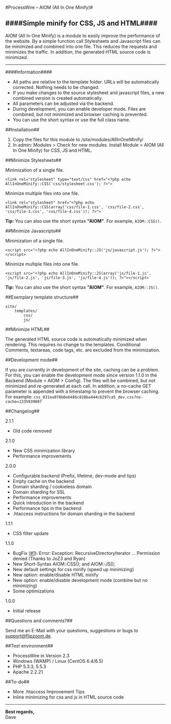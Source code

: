 #ProcessWire – AIOM (All In One Minify)#

####Simple minify for CSS, JS and HTML####
-----------------------------

AIOM (All In One Minify) is a module to easily improve the performance of the website. By a simple function call Stylesheets and Javascript files can be minimized and combined into one file. This reduces the requests and minimizes the traffic. In addition, the generated HTML source code is minimized.

- - - 

####Information####

* All paths are relative to the template folder. URLs will be automatically corrected. Nothing needs to be changed.
* If you make changes to the source stylesheet and javascript files, a new combined version is created automatically.
* All parameters can be adjusted via the backend.
* During development, you can enable developer mode. Files are combined, but not minimized and browser caching is prevented.
* You can use the short syntax or use the full class name.

##Installation##

1. Copy the files for this module to /site/modules/AllInOneMinify/
2. In admin: Modules > Check for new modules. Install Module > AIOM (All In One Minify) for CSS, JS and HTML.

##Minimize Stylesheets##

Minimization of a single file.

```html+php
<link rel="stylesheet" type="text/css" href="<?php echo AllInOneMinify::CSS('css/stylesheet.css'); ?>">
```

Minimize multiple files into one file.

```html+php
<link rel="stylesheet" href="<?php echo AllInOneMinify::CSS(array('css/file-1.css', 'css/file-2.css', 'css/file-3.css', 'css/file-4.css')); ?>">
```

**Tip:** You can also use the short syntax **"AIOM"**. For example, ```AIOM::CSS()```.

##Minimize Javascripts##

Minimization of a single file.

```html+php
<script src="<?php echo AllInOneMinify::JS('js/javascript.js'); ?>"></script>
```

Minimize multiple files into one file.

```html+php
<script src="<?php echo AllInOneMinify::JS(array('js/file-1.js', 'js/file-2.js', 'js/file-3.js', 'js/file-4.js')); ?>"></script>
```

**Tip:** You can also use the short syntax **"AIOM"**. For example, ```AIOM::JS()```.

##Exemplary template structure##

```/
site/
    templates/
        css/
        js/
```

##Minimize HTML##

The generated HTML source code is automatically minimized when rendering. This requires no change to the templates. Conditional Comments, textareas, code tags, etc. are excluded from the minimization.

##Development mode##

If you are currently in development of the site, caching can be a problem. For this, you can enable the development mode since version 1.1.0 in the Backend (Module > AIOM > Config). The files will be combined, but not minimized and re-generated at each call. In addition, a no-cache GET parameter is appended with a timestamp to prevent the browser caching. For example: ```css_031ea978b0e6486c828ba444c6297ca5_dev.css?no-cache=1335939007```

##Changelog##

2.1.1

* Old code removed

2.1.0

* New CSS minimization library
* Performance improvements

2.0.0

* Configurable backend (Prefix, lifetime, dev-mode and tips)
* Empty cache on the backend
* Domain sharding / cookieless domain
* Domain sharding for SSL
* Performance improvements
* Quick introduction in the backend
* Performance tips in the backend
* .htaccess instructions for domain sharding in the backend

1.1.1  

* CSS filter update

1.1.0  

* BugFix ([#1](https://github.com/FlipZoomMedia/ProcessWire-AIOM-All-In-One-Minify/issues/1)): Error: Exception: RecursiveDirectoryIterator ... Permission denied (Thanks to JoZ3 and Ryan)
* New Short-Syntax AIOM::CSS(); and AIOM::JS();
* New default settings for css minify (speed up minimizing)
* New option: enable/disable HTML minify
* New option: enable/disable development mode (combine but no minimizing)
* Some optimizations
 
1.0.0  
* Initial release

##Questions and comments?##

Send me an E-Mail with your questions, suggestions or bugs to support@flipzoom.de. 

##Test environment##

* ProcessWire in Version 2.3
* Windows (WAMP) / Linux (CentOS 6.4/6.5)
* PHP 5.3.3, 5.5.3
* Apache 2.2.21

##To-do##

* More .htaccess Improvement Tips
* Inline minimizing for css and js in HTML source code

- - - 

__Best regards,__  
Dave
